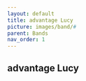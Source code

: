 ```yaml
---
layout: default
title: advantage Lucy
picture: images/band/#
parent: Bands
nav_order: 1
---
```


## advantage Lucy 